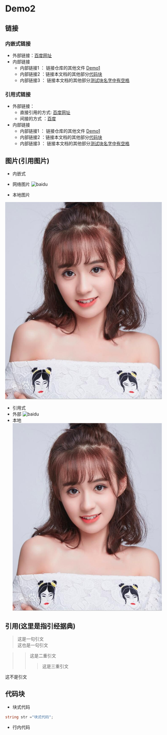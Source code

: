 # Demo2

## 链接

### 内嵌式链接
<!-- 语法[标题](url) -->
- 外部链接：[百度网址](http://baidu.com)
- 内部链接
  - 内部链接1 ： 链接仓库的其他文件 [Demo1](Demo1.md)  
  - 内部链接2 ：链接本文档的其他部分[代码块](Demo2.md#代码块)  
  - 内部链接3 ： 链接本文档的其他部分[测试块名字中有空格](Demo2.md#测试块-demo)  

### 引用式链接
<!-- 语法[标题][引用] -->
- 外部链接：
  - 直接引用的方式: [百度网址]
  - 间接的方式 ：[百度][baidu] 
- 内部链接
  - 内部链接1 ： 链接仓库的其他文件 [Demo1]  
  - 内部链接2 ：链接本文档的其他部分[代码块] 
  - 内部链接3 ： 链接本文档的其他部分[测试块名字中有空格]
   
<!--注释 -->
## 图片(引用图片)

<!-- 语法格式：alt:图片无法显示时的文字内容  url：图片地址  text：鼠标移动到图片上时显示的文字 -->
<!--  语法  ![alt](url text) -->
- 内嵌式
- 网络图片
![baidu](https://www.baidu.com/img/bd_logo1.png "百度网站")

- 本地图片
<!-- 可以将图片先保存在markdown文件夹下面 -->
<!-- push上去再试试，不行就把图片放在hbuilder文件夹下面？？？  -->
![本地图片](desktop.jpg "桌面")  

- 引用式
- 外部
![baidu][baidu_logo]
- 本地
![本地图片][本地图片连接]


## 引用(这里是指引经据典)
<!-- 语法：在语句前加上大于号 -->
> 这是一句引文  
这也是一句引文  

>> 这是二重引文
>>> 这是三重引文

<!-- 中间需要空行 -->
这不是引文

## 代码块
- 块式代码
<!-- 语法：在两个 3连反引号之间插入代码   反引号：左上角的那个 -->
<!-- 在反引号后面紧跟语言名字，就可以将代码高亮 -->
```C#
string str ="块式代码";
```

- 行内代码
<!-- 用单个反引号 -- >
这一行中有行式代码  `string x ="dd"` 这句话










## 测试块 demo
<!--一般将文档中的引用链接放在最下面，这样看的整洁有序 -->
[百度网址]: http://baidu.com
[baidu]: http://baidu.com
[Demo1]: Demo1.md
[代码块]: Demo2.md#代码块 
[测试块名字中有空格]: Demo2.md#测试块-demo
[baidu_logo]:https://www.baidu.com/img/bd_logo1.png "百度网站"
[本地图片连接]: desktop.jpg "桌面"
